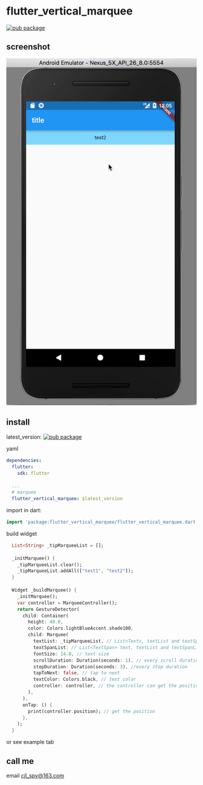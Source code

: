 # flutter_vertical_marquee

[![pub package](https://img.shields.io/pub/v/flutter_vertical_marquee.svg)](https://pub.dartlang.org/packages/flutter_vertical_marquee)

## screenshot

![image](https://raw.githubusercontent.com/CaiJingLong/some_asset/master/flutter_vertical_marquee1.gif)

## install

latest_version: [![pub package](https://img.shields.io/pub/v/flutter_vertical_marquee.svg)](https://pub.dartlang.org/packages/flutter_vertical_marquee)

yaml

```yaml
dependencies:
  flutter:
    sdk: flutter

  ...
  # marquee
  flutter_vertical_marquee: $latest_version
```

import in dart:

```dart
import 'package:flutter_vertical_marquee/flutter_vertical_marquee.dart';
```

build widget

```dart
  List<String> _tipMarqueeList = [];

  _initMarquee() {
    _tipMarqueeList.clear();
    _tipMarqueeList.addAll(["test1", "test2"]);
  }

  Widget _buildMarquee() {
    _initMarquee();
    var controller = MarqueeController();
    return GestureDetector(
      child: Container(
        height: 40.0,
        color: Colors.lightBlueAccent.shade100,
        child: Marquee(
          textList: _tipMarqueeList, // List<Text>, textList and textSpanList can only have one of code.
          textSpanList: // List<TextSpan> text, textList and textSpanList can only have one of code.
          fontSize: 14.0, // text size
          scrollDuration: Duration(seconds: 1), // every scroll duration
          stopDuration: Duration(seconds: 3), //every stop duration
          tapToNext: false, // tap to next
          textColor: Colors.black, // text color
          controller: controller, // the controller can get the position
        ),
      ),
      onTap: () {
        print(controller.position); // get the position
      },
    );
  }
```

or see example tab

## call me

email cjl_spy@163.com
